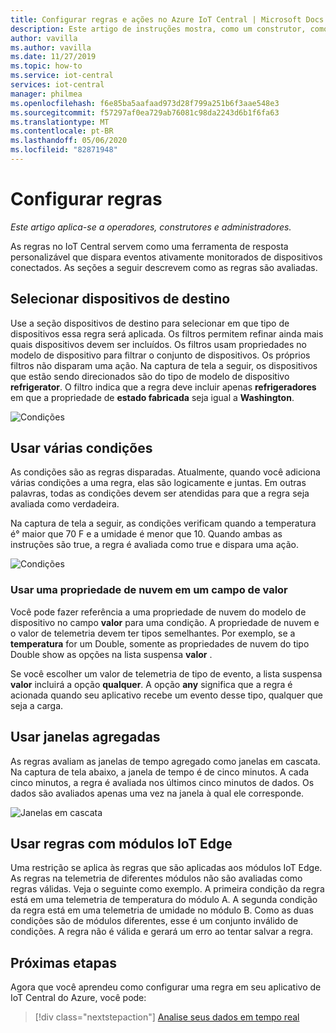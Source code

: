 ```yaml
---
title: Configurar regras e ações no Azure IoT Central | Microsoft Docs
description: Este artigo de instruções mostra, como um construtor, como configurar regras e ações baseadas em telemetria no aplicativo IoT Central do Azure.
author: vavilla
ms.author: vavilla
ms.date: 11/27/2019
ms.topic: how-to
ms.service: iot-central
services: iot-central
manager: philmea
ms.openlocfilehash: f6e85ba5aafaad973d28f799a251b6f3aae548e3
ms.sourcegitcommit: f57297af0ea729ab76081c98da2243d6b1f6fa63
ms.translationtype: MT
ms.contentlocale: pt-BR
ms.lasthandoff: 05/06/2020
ms.locfileid: "82871948"
---
```

# <a name="configure-rules"></a>Configurar regras

*Este artigo aplica-se a operadores, construtores e administradores.*

As regras no IoT Central servem como uma ferramenta de resposta personalizável que dispara eventos ativamente monitorados de dispositivos conectados. As seções a seguir descrevem como as regras são avaliadas.

## <a name="select-target-devices"></a>Selecionar dispositivos de destino

Use a seção dispositivos de destino para selecionar em que tipo de dispositivos essa regra será aplicada. Os filtros permitem refinar ainda mais quais dispositivos devem ser incluídos. Os filtros usam propriedades no modelo de dispositivo para filtrar o conjunto de dispositivos. Os próprios filtros não disparam uma ação. Na captura de tela a seguir, os dispositivos que estão sendo direcionados são do tipo de modelo de dispositivo **refrigerator**. O filtro indica que a regra deve incluir apenas **refrigeradores** em que a propriedade de **estado fabricada** seja igual a **Washington**.

![Condições](media/howto-configure-rules/filters.png)

## <a name="use-multiple-conditions"></a>Usar várias condições

As condições são as regras disparadas. Atualmente, quando você adiciona várias condições a uma regra, elas são logicamente e juntas. Em outras palavras, todas as condições devem ser atendidas para que a regra seja avaliada como verdadeira.  

Na captura de tela a seguir, as condições verificam quando a temperatura é&deg; maior que 70 F e a umidade é menor que 10. Quando ambas as instruções são true, a regra é avaliada como true e dispara uma ação.

![Condições](media/howto-configure-rules/conditions.png)

### <a name="use-a-cloud-property-in-a-value-field"></a>Usar uma propriedade de nuvem em um campo de valor

Você pode fazer referência a uma propriedade de nuvem do modelo de dispositivo no campo **valor** para uma condição. A propriedade de nuvem e o valor de telemetria devem ter tipos semelhantes. Por exemplo, se a **temperatura** for um Double, somente as propriedades de nuvem do tipo Double show as opções na lista suspensa **valor** .

Se você escolher um valor de telemetria de tipo de evento, a lista suspensa **valor** incluirá a opção **qualquer**. A opção **any** significa que a regra é acionada quando seu aplicativo recebe um evento desse tipo, qualquer que seja a carga.

## <a name="use-aggregate-windowing"></a>Usar janelas agregadas

As regras avaliam as janelas de tempo agregado como janelas em cascata. Na captura de tela abaixo, a janela de tempo é de cinco minutos. A cada cinco minutos, a regra é avaliada nos últimos cinco minutos de dados. Os dados são avaliados apenas uma vez na janela à qual ele corresponde.

![Janelas em cascata](media/howto-configure-rules/tumbling-window.png)

## <a name="use-rules-with-iot-edge-modules"></a>Usar regras com módulos IoT Edge

Uma restrição se aplica às regras que são aplicadas aos módulos IoT Edge. As regras na telemetria de diferentes módulos não são avaliadas como regras válidas. Veja o seguinte como exemplo. A primeira condição da regra está em uma telemetria de temperatura do módulo A. A segunda condição da regra está em uma telemetria de umidade no módulo B. Como as duas condições são de módulos diferentes, esse é um conjunto inválido de condições. A regra não é válida e gerará um erro ao tentar salvar a regra.

## <a name="next-steps"></a>Próximas etapas

Agora que você aprendeu como configurar uma regra em seu aplicativo de IoT Central do Azure, você pode:

> [!div class="nextstepaction"]
> [Analise seus dados em tempo real](howto-create-analytics.md)
